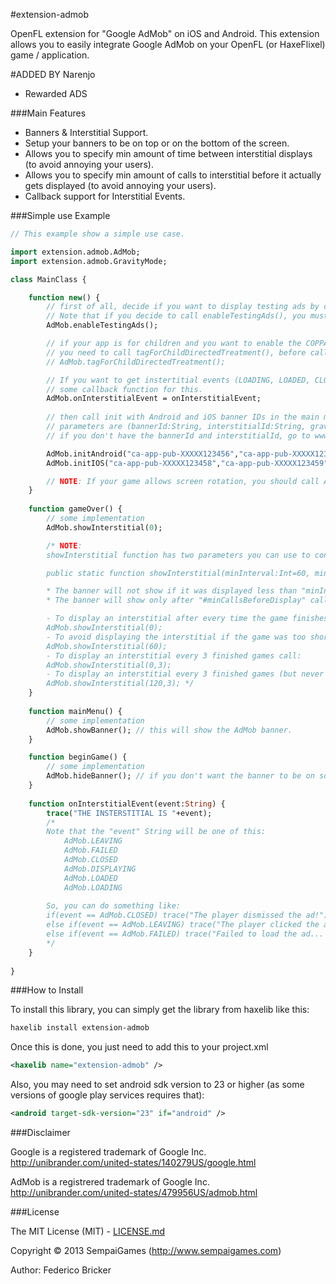 #extension-admob

OpenFL extension for "Google AdMob" on iOS and Android.
This extension allows you to easily integrate Google AdMob on your OpenFL (or HaxeFlixel) game / application.

#ADDED BY Narenjo
 * Rewarded ADS
 
###Main Features

* Banners & Interstitial Support.
* Setup your banners to be on top or on the bottom of the screen.
* Allows you to specify min amount of time between interstitial displays (to avoid annoying your users).
* Allows you to specify min amount of calls to interstitial before it actually gets displayed (to avoid annoying your users).
* Callback support for Interstitial Events.

###Simple use Example

```haxe
// This example show a simple use case.

import extension.admob.AdMob;
import extension.admob.GravityMode;

class MainClass {

	function new() {
		// first of all, decide if you want to display testing ads by calling enableTestingAds() method.
		// Note that if you decide to call enableTestingAds(), you must do that before calling INIT methods.
		AdMob.enableTestingAds();

		// if your app is for children and you want to enable the COPPA policy,
		// you need to call tagForChildDirectedTreatment(), before calling INIT.
		// AdMob.tagForChildDirectedTreatment();

		// If you want to get instertitial events (LOADING, LOADED, CLOSED, DISPLAYING, ETC), provide
		// some callback function for this.
		AdMob.onInterstitialEvent = onInterstitialEvent;
		
		// then call init with Android and iOS banner IDs in the main method.
		// parameters are (bannerId:String, interstitialId:String, gravityMode:GravityMode).
		// if you don't have the bannerId and interstitialId, go to www.google.com/ads/admob to create them.

		AdMob.initAndroid("ca-app-pub-XXXXX123456","ca-app-pub-XXXXX123457", GravityMode.BOTTOM); // may also be GravityMode.TOP
		AdMob.initIOS("ca-app-pub-XXXXX123458","ca-app-pub-XXXXX123459", GravityMode.BOTTOM); // may also be GravityMode.TOP

		// NOTE: If your game allows screen rotation, you should call AdMob.onResize(); when rotation happens.
	}
	
	function gameOver() {
		// some implementation
		AdMob.showInterstitial(0);

		/* NOTE:
		showInterstitial function has two parameters you can use to control how often you want to display the interstitial ad.

		public static function showInterstitial(minInterval:Int=60, minCallsBeforeDisplay:Int=0);

		* The banner will not show if it was displayed less than "minInterval" seconds ago.
		* The banner will show only after "#minCallsBeforeDisplay" calls to showInterstitial function.

		- To display an interstitial after every time the game finishes, call:
		AdMob.showInterstitial(0);
		- To avoid displaying the interstitial if the game was too short (60 seconds), call:
		AdMob.showInterstitial(60);
		- To display an interstitial every 3 finished games call:
		AdMob.showInterstitial(0,3);
		- To display an interstitial every 3 finished games (but never before 120 secs since last display), call:
		AdMob.showInterstitial(120,3); */
	}
	
	function mainMenu() {
		// some implementation
		AdMob.showBanner(); // this will show the AdMob banner.
	}

	function beginGame() {
		// some implementation
		AdMob.hideBanner(); // if you don't want the banner to be on screen while playing... call AdMob.hideBanner();
	}
	
	function onInterstitialEvent(event:String) {
		trace("THE INSTERSTITIAL IS "+event);
		/*
		Note that the "event" String will be one of this:
		    AdMob.LEAVING
		    AdMob.FAILED
		    AdMob.CLOSED
		    AdMob.DISPLAYING
		    AdMob.LOADED
		    AdMob.LOADING
		
		So, you can do something like:
		if(event == AdMob.CLOSED) trace("The player dismissed the ad!");
		else if(event == AdMob.LEAVING) trace("The player clicked the ad :), and we're leaving to the ad destination");
		else if(event == AdMob.FAILED) trace("Failed to load the ad... the extension will retry automatically.");
		*/
	}
	
}

```

###How to Install

To install this library, you can simply get the library from haxelib like this:
```bash
haxelib install extension-admob
```

Once this is done, you just need to add this to your project.xml
```xml
<haxelib name="extension-admob" />
```

Also, you may need to set android sdk version to 23 or higher (as some versions of google play services requires that):
```xml
<android target-sdk-version="23" if="android" />
```

###Disclaimer

Google is a registered trademark of Google Inc.
http://unibrander.com/united-states/140279US/google.html

AdMob is a registrered trademark of Google Inc.
http://unibrander.com/united-states/479956US/admob.html

###License

The MIT License (MIT) - [LICENSE.md](LICENSE.md)

Copyright &copy; 2013 SempaiGames (http://www.sempaigames.com)

Author: Federico Bricker
